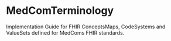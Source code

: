# MedComTerminology
 Implementation Guide for FHIR ConceptsMaps, CodeSystems and ValueSets defined for MedComs FHIR standards. 
